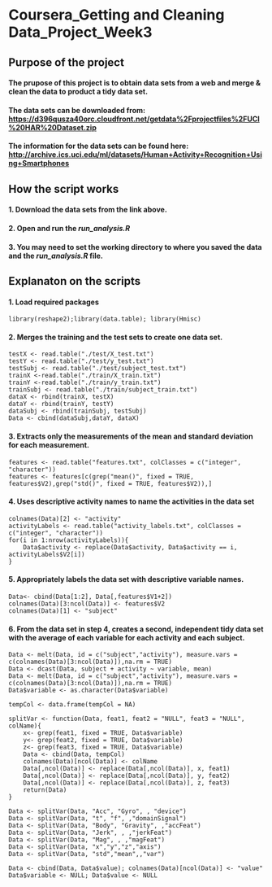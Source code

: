 # Coursera_Getting and Cleaning Data_Project_Week3
## Purpose of the project
#### The prupose of this project is to obtain data sets from a web and merge & clean the data to product a tidy data set.
#### The data sets can be downloaded from: https://d396qusza40orc.cloudfront.net/getdata%2Fprojectfiles%2FUCI%20HAR%20Dataset.zip
#### The information for the data sets can be found here: http://archive.ics.uci.edu/ml/datasets/Human+Activity+Recognition+Using+Smartphones
## How the script works
#### 1. Download the data sets from the link above.
#### 2. Open and run the *run_analysis.R*
#### 3. You may need to set the working directory to where you saved the data and the *run_analysis.R* file.

## Explanaton on the scripts
#### 1. Load required packages
```
library(reshape2);library(data.table); library(Hmisc)
```
#### 2. Merges the training and the test sets to create one data set.
```
testX <- read.table("./test/X_test.txt")
testY <- read.table("./test/y_test.txt")
testSubj <- read.table("./test/subject_test.txt")
trainX <-read.table("./train/X_train.txt")
trainY <-read.table("./train/y_train.txt")
trainSubj <- read.table("./train/subject_train.txt")
dataX <- rbind(trainX, testX)
dataY <- rbind(trainY, testY)
dataSubj <- rbind(trainSubj, testSubj)
Data <- cbind(dataSubj,dataY, dataX)
```

#### 3. Extracts only the measurements of the mean and standard deviation for each measurement. 
```
features <- read.table("features.txt", colClasses = c("integer", "character"))
features <- features[c(grep("mean()", fixed = TRUE, features$V2),grep("std()", fixed = TRUE, features$V2)),]
```
#### 4. Uses descriptive activity names to name the activities in the data set
```
colnames(Data)[2] <- "activity"
activityLabels <- read.table("activity_labels.txt", colClasses = c("integer", "character"))
for(i in 1:nrow(activityLabels)){
    Data$activity <- replace(Data$activity, Data$activity == i, activityLabels$V2[i])
}
```
#### 5. Appropriately labels the data set with descriptive variable names. 
```
Data<- cbind(Data[1:2], Data[,features$V1+2])
colnames(Data)[3:ncol(Data)] <- features$V2
colnames(Data)[1] <- "subject"
```
#### 6. From the data set in step 4, creates a second, independent tidy data set with the average of each variable for each activity and each subject.
```
Data <- melt(Data, id = c("subject","activity"), measure.vars = c(colnames(Data)[3:ncol(Data)]),na.rm = TRUE)
Data <- dcast(Data, subject + activity ~ variable, mean)
Data <- melt(Data, id = c("subject","activity"), measure.vars = c(colnames(Data)[3:ncol(Data)]),na.rm = TRUE)
Data$variable <- as.character(Data$variable)

tempCol <- data.frame(tempCol = NA)

splitVar <- function(Data, feat1, feat2 = "NULL", feat3 = "NULL", colName){
    x<- grep(feat1, fixed = TRUE, Data$variable)
    y<- grep(feat2, fixed = TRUE, Data$variable)
    z<- grep(feat3, fixed = TRUE, Data$variable)
    Data <- cbind(Data, tempCol)
    colnames(Data)[ncol(Data)] <- colName
    Data[,ncol(Data)] <- replace(Data[,ncol(Data)], x, feat1)
    Data[,ncol(Data)] <- replace(Data[,ncol(Data)], y, feat2)
    Data[,ncol(Data)] <- replace(Data[,ncol(Data)], z, feat3)
    return(Data)
}

Data <- splitVar(Data, "Acc", "Gyro", , "device")
Data <- splitVar(Data, "t", "f", ,"domainSignal")
Data <- splitVar(Data, "Body", "Gravity", ,"accFeat")
Data <- splitVar(Data, "Jerk", , ,"jerkFeat")
Data <- splitVar(Data, "Mag", , ,"magFeat")
Data <- splitVar(Data, "x","y","z","axis")
Data <- splitVar(Data, "std","mean",,"var")

Data <- cbind(Data, Data$value); colnames(Data)[ncol(Data)] <- "value"
Data$variable <- NULL; Data$value <- NULL
```
